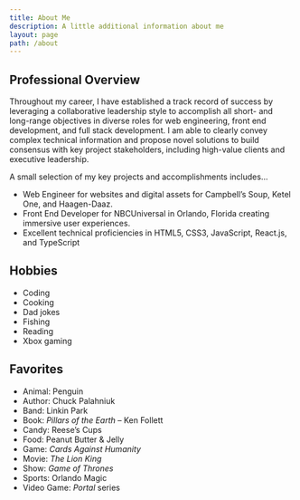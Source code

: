 ```yaml
---
title: About Me
description: A little additional information about me
layout: page
path: /about
---
```


## Professional Overview

Throughout my career, I have established a track record of success by leveraging a collaborative leadership style to accomplish all short- and long-range objectives in diverse roles for web engineering, front end development, and full stack development. I am able to clearly convey complex technical information and propose novel solutions to build consensus with key project stakeholders, including high-value clients and executive leadership.

A small selection of my key projects and accomplishments includes…

- Web Engineer for websites and digital assets for Campbell’s Soup, Ketel One, and Haagen-Daaz.
- Front End Developer for NBCUniversal in Orlando, Florida creating immersive user experiences.
- Excellent technical proficiencies in HTML5, CSS3, JavaScript, React.js, and TypeScript

## Hobbies

- Coding
- Cooking
- Dad jokes
- Fishing
- Reading
- Xbox gaming

## Favorites

- Animal: Penguin
- Author: Chuck Palahniuk
- Band: Linkin Park
- Book: _Pillars of the Earth_ – Ken Follett
- Candy: Reese’s Cups
- Food: Peanut Butter &amp; Jelly
- Game: _Cards Against Humanity_
- Movie: _The Lion King_
- Show: _Game of Thrones_
- Sports: Orlando Magic
- Video Game: _Portal_ series

